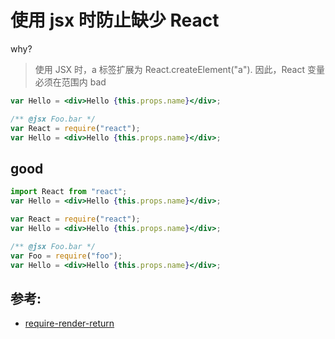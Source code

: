 # 使用 jsx 时防止缺少 React

why?

> 使用 JSX 时，a 标签扩展为 React.createElement("a"). 因此，React 变量必须在范围内
> bad

```jsx
var Hello = <div>Hello {this.props.name}</div>;

/** @jsx Foo.bar */
var React = require("react");
var Hello = <div>Hello {this.props.name}</div>;
```

## good

```jsx
import React from "react";
var Hello = <div>Hello {this.props.name}</div>;

var React = require("react");
var Hello = <div>Hello {this.props.name}</div>;

/** @jsx Foo.bar */
var Foo = require("foo");
var Hello = <div>Hello {this.props.name}</div>;
```

## 参考:

- [require-render-return](https://github.com/jsx-eslint/eslint-plugin-react/blob/c42b624d0fb9ad647583a775ab9751091eec066f/docs/rules/require-render-return)
